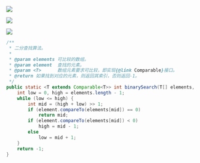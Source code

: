 



![](https://images2015.cnblogs.com/blog/461877/201607/461877-20160721092700654-274861791.gif)





![](https://images2015.cnblogs.com/blog/461877/201607/461877-20160721092729169-843824718.gif)







![](https://images2015.cnblogs.com/blog/461877/201607/461877-20160721092805029-903699213.gif)











```java
/**
 * 二分查找算法。
 *
 * @param elements 可比较的数组。
 * @param element  查找的元素。
 * @param <T>      数组元素要求可比较，即实现{@link Comparable}接口。
 * @return 如果找到对应的元素，则返回其索引，否则返回-1。
 */
public static <T extends Comparable<T>> int binarySearch(T[] elements, T element) {
    int low = 0, high = elements.length - 1;
    while (low <= high) {
        int mid = (high + low) >> 1;
        if (element.compareTo(elements[mid]) == 0)
            return mid;
        if (element.compareTo(elements[mid]) < 0)
            high = mid - 1;
        else
            low = mid + 1;
    }
    return -1;
}
```





